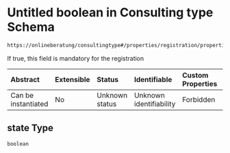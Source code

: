 # Untitled boolean in Consulting type Schema

```txt
https://onlineberatung/consultingtype#/properties/registration/properties/mandatoryFields/properties/state
```

If true, this field is mandatory for the registration

| Abstract            | Extensible | Status         | Identifiable            | Custom Properties | Additional Properties | Access Restrictions | Defined In                                                           |
| :------------------ | :--------- | :------------- | :---------------------- | :---------------- | :-------------------- | :------------------ | :------------------------------------------------------------------- |
| Can be instantiated | No         | Unknown status | Unknown identifiability | Forbidden         | Allowed               | none                | [consulting-type.json*](consulting-type.json "open original schema") |

## state Type

`boolean`
